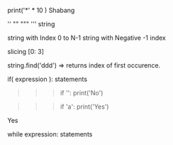 
print('*' * 10 )
Shabang

''
""
"""
''' 
string

string with Index 0 to N-1
string with Negative -1 index

slicing
[0: 3]

string.find('ddd') => returns index of first occurence. 


if( expression ):
    statements

>>> if '':
	print('No')

	
>>> if 'a':
	print('Yes')

	
Yes


while expression:
    statements

